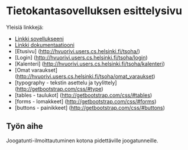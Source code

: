 # Tietokantasovelluksen esittelysivu

Yleisiä linkkejä:

* [Linkki sovellukseeni](http://hvuorivi.users.cs.helsinki.fi/tsoha/)
* [Linkki dokumentaatiooni](https://github.com/Hannav/Joogailmo/blob/master/doc/dokumentaatio.pdf)
* [Etusivu] (http://hvuorivi.users.cs.helsinki.fi/tsoha/)
* [Login] (http://hvuorivi.users.cs.helsinki.fi/tsoha/login)
* [Kalenteri] (http://hvuorivi.users.cs.helsinki.fi/tsoha/kalenteri)
* [Omat varaukset] (http://hvuorivi.users.cs.helsinki.fi/tsoha/omat_varaukset)
* [typography - tekstin asettelu ja tyylittely] (http://getbootstrap.com/css/#type)
* [tables - taulukot] (http://getbootstrap.com/css/#tables)
* [forms - lomakkeet] (http://getbootstrap.com/css/#forms)
* [buttons - painikkeet] (http://getbootstrap.com/css/#buttons)

## Työn aihe

Joogatunti-ilmoittautuminen kotona pidettäville joogatunneille.
